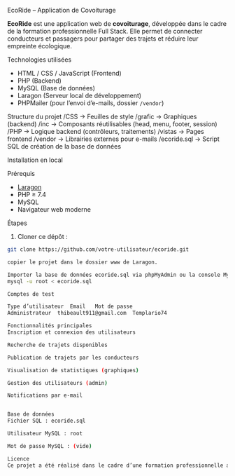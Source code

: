 EcoRide – Application de Covoiturage

**EcoRide** est une application web de **covoiturage**, développée dans le cadre de la formation professionnelle Full Stack. Elle permet de connecter conducteurs et passagers pour partager des trajets et réduire leur empreinte écologique.

Technologies utilisées

- HTML / CSS / JavaScript (Frontend)
- PHP (Backend)
- MySQL (Base de données)
- Laragon (Serveur local de développement)
- PHPMailer (pour l’envoi d’e-mails, dossier `/vendor`)

Structure du projet
/CSS → Feuilles de style
/grafic → Graphiques (backend)
/inc → Composants réutilisables (head, menu, footer, session)
/PHP → Logique backend (contrôleurs, traitements)
/vistas → Pages frontend
/vendor → Librairies externes pour e-mails
/ecoride.sql → Script SQL de création de la base de données

Installation en local

Prérequis

- [Laragon](https://laragon.org/)
- PHP ≥ 7.4
- MySQL
- Navigateur web moderne

Étapes

1. Cloner ce dépôt :

```bash
git clone https://github.com/votre-utilisateur/ecoride.git

copier le projet dans le dossier www de Laragon.

Importer la base de données ecoride.sql via phpMyAdmin ou la console MySQL :
mysql -u root < ecoride.sql

Comptes de test

Type d’utilisateur	Email	Mot de passe
Administrateur	thibeault911@gmail.com	Templario74

Fonctionnalités principales
Inscription et connexion des utilisateurs

Recherche de trajets disponibles

Publication de trajets par les conducteurs

Visualisation de statistiques (graphiques)

Gestion des utilisateurs (admin)

Notifications par e-mail


Base de données
Fichier SQL : ecoride.sql

Utilisateur MySQL : root

Mot de passe MySQL : (vide)

Licence
Ce projet a été réalisé dans le cadre d’une formation professionnelle au développement Full Stack. Il est destiné à un usage pédagogique uniquement.
